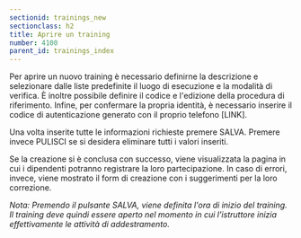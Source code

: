 ```yaml
---
sectionid: trainings_new
sectionclass: h2
title: Aprire un training
number: 4100
parent_id: trainings_index
---
```

Per aprire un nuovo training è necessario definirne la descrizione e selezionare dalle liste predefinite il luogo di esecuzione e la modalità di verifica. È inoltre possibile definire il codice e l'edizione della procedura di riferimento. Infine, per confermare la propria identità, è necessario inserire il codice di autenticazione generato con il proprio telefono [LINK].

Una volta inserite tutte le informazioni richieste premere SALVA. Premere invece PULISCI se si desidera eliminare tutti i valori inseriti.

Se la creazione si è conclusa con successo, viene visualizzata la pagina in cui i dipendenti potranno registrare la loro partecipazione. In caso di errori, invece, viene mostrato il form di creazione con i suggerimenti per la loro correzione.

_Nota: Premendo il pulsante SALVA, viene definita l'ora di inizio del training. Il training deve quindi essere aperto nel momento in cui l'istruttore inizia effettivamente le attività di addestramento._

